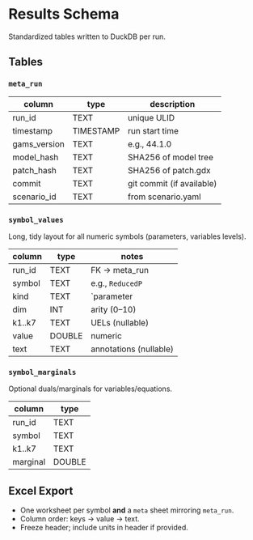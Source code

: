 # Results Schema

Standardized tables written to DuckDB per run.

## Tables
### `meta_run`
| column | type | description |
|--------|------|-------------|
| run_id | TEXT | unique ULID |
| timestamp | TIMESTAMP | run start time |
| gams_version | TEXT | e.g., 44.1.0 |
| model_hash | TEXT | SHA256 of model tree |
| patch_hash | TEXT | SHA256 of patch.gdx |
| commit | TEXT | git commit (if available) |
| scenario_id | TEXT | from scenario.yaml |

### `symbol_values`
Long, tidy layout for all numeric symbols (parameters, variables levels).

| column | type | notes |
|--------|------|------|
| run_id | TEXT | FK → meta_run |
| symbol | TEXT | e.g., `ReducedP` |
| kind | TEXT | `parameter|variable|equation` |
| dim | INT | arity (0–10) |
| k1..k7 | TEXT | UELs (nullable) |
| value | DOUBLE | numeric |
| text | TEXT | annotations (nullable) |

### `symbol_marginals`
Optional duals/marginals for variables/equations.

| column | type |
|--------|------|
| run_id | TEXT |
| symbol | TEXT |
| k1..k7 | TEXT |
| marginal | DOUBLE |

## Excel Export
- One worksheet per symbol **and** a `meta` sheet mirroring `meta_run`.
- Column order: keys → value → text.
- Freeze header; include units in header if provided.

